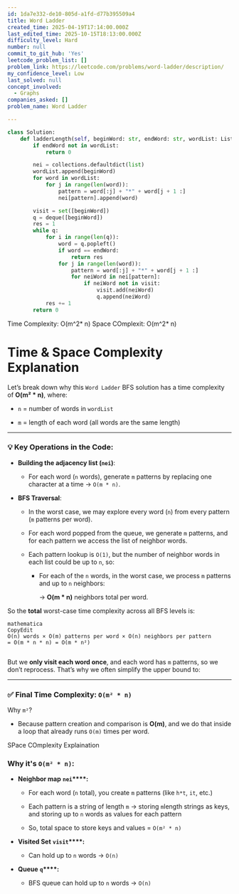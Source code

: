 ```yaml
---
id: 1da7e332-de10-805d-a1fd-d77b395509a4
title: Word Ladder
created_time: 2025-04-19T17:14:00.000Z
last_edited_time: 2025-10-15T18:13:00.000Z
difficulty_level: Hard
number: null
commit_to_git_hub: 'Yes'
leetcode_problem_list: []
problem_link: https://leetcode.com/problems/word-ladder/description/
my_confidence_level: Low
last_solved: null
concept_involved:
  - Graphs
companies_asked: []
problem_name: Word Ladder

---
```


```python
class Solution:
    def ladderLength(self, beginWord: str, endWord: str, wordList: List[str]) -> int:
        if endWord not in wordList:
            return 0

        nei = collections.defaultdict(list)
        wordList.append(beginWord)
        for word in wordList:
            for j in range(len(word)):
                pattern = word[:j] + "*" + word[j + 1 :]
                nei[pattern].append(word)

        visit = set([beginWord])
        q = deque([beginWord])
        res = 1
        while q:
            for i in range(len(q)):
                word = q.popleft()
                if word == endWord:
                    return res
                for j in range(len(word)):
                    pattern = word[:j] + "*" + word[j + 1 :]
                    for neiWord in nei[pattern]:
                        if neiWord not in visit:
                            visit.add(neiWord)
                            q.append(neiWord)
            res += 1
        return 0
```

Time Complexity: O(m^2\* n)
Space COmplexit: O(m^2\* n)

# **Time & Space Complexity Explanation**

Let’s break down why this `Word Ladder` BFS solution has a time complexity of **O(m² \* n)**, where:

*   `n` = number of words in `wordList`

*   `m` = length of each word (all words are the same length)

***

### 💡 **Key Operations in the Code:**

*   **Building the adjacency list (****`nei`****)**:

    *   For each word (`n` words), generate `m` patterns by replacing one character at a time → `O(m * n)`.

*   **BFS Traversal**:

    *   In the worst case, we may explore every word (`n`) from every pattern (`m` patterns per word).

    *   For each word popped from the queue, we generate `m` patterns, and for each pattern we access the list of neighbor words.

    *   Each pattern lookup is `O(1)`, but the number of neighbor words in each list could be up to `n`, so:

        *   For each of the `n` words, in the worst case, we process `m` patterns and up to `n` neighbors:

            → **O(m \* n)** neighbors total per word.

So the **total** worst-case time complexity across all BFS levels is:

```plain text
mathematica
CopyEdit
O(n) words × O(m) patterns per word × O(n) neighbors per pattern
= O(m * n * n) = O(m * n²)


```

But we **only visit each word once**, and each word has `m` patterns, so we don’t reprocess. That’s why we often simplify the upper bound to:

***

### ✅ **Final Time Complexity:** **`O(m² * n)`**

Why `m²`?

*   Because pattern creation and comparison is **O(m)**, and we do that inside a loop that already runs `O(m)` times per word.

SPace COmplexity Explaination

### Why it's `O(m² * n)`:

*   **Neighbor map** **`nei`\*\*\*\*:**

    *   For each word (`n` total), you create `m` patterns (like `h*t`, `it`, etc.)

    *   Each pattern is a string of length `m` → storing `m`length strings as keys, and storing up to `n` words as values for each pattern

    *   So, total space to store keys and values = `O(m² * n)`

*   **Visited Set** **`visit`\*\*\*\*:**

    *   Can hold up to `n` words → `O(n)`

*   **Queue** **`q`\*\*\*\*:**

    *   BFS queue can hold up to `n` words → `O(n)`
